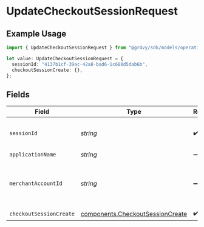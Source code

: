 # UpdateCheckoutSessionRequest

## Example Usage

```typescript
import { UpdateCheckoutSessionRequest } from "@gr4vy/sdk/models/operations";

let value: UpdateCheckoutSessionRequest = {
  sessionId: "4137b1cf-39ac-42a8-bad6-1c680d5dab6b",
  checkoutSessionCreate: {},
};
```

## Fields

| Field                                                                                | Type                                                                                 | Required                                                                             | Description                                                                          | Example                                                                              |
| ------------------------------------------------------------------------------------ | ------------------------------------------------------------------------------------ | ------------------------------------------------------------------------------------ | ------------------------------------------------------------------------------------ | ------------------------------------------------------------------------------------ |
| `sessionId`                                                                          | *string*                                                                             | :heavy_check_mark:                                                                   | The ID of the checkout session.                                                      | 4137b1cf-39ac-42a8-bad6-1c680d5dab6b                                                 |
| `applicationName`                                                                    | *string*                                                                             | :heavy_minus_sign:                                                                   | N/A                                                                                  |                                                                                      |
| `merchantAccountId`                                                                  | *string*                                                                             | :heavy_minus_sign:                                                                   | The ID of the merchant account to use for this request.                              |                                                                                      |
| `checkoutSessionCreate`                                                              | [components.CheckoutSessionCreate](../../models/components/checkoutsessioncreate.md) | :heavy_check_mark:                                                                   | N/A                                                                                  |                                                                                      |